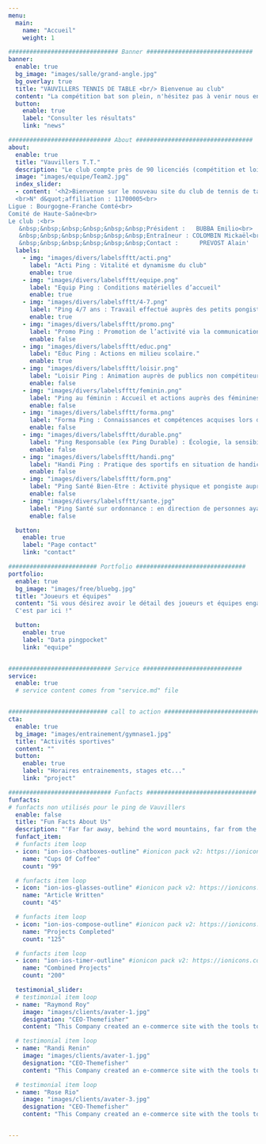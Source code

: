 ```yaml
---
menu:
  main:
    name: "Accueil"
    weight: 1

############################### Banner ##############################
banner:
  enable: true
  bg_image: "images/salle/grand-angle.jpg"
  bg_overlay: true
  title: "VAUVILLERS TENNIS DE TABLE <br/> Bienvenue au club"
  content: "La compétition bat son plein, n'hésitez pas à venir nous encourager !"
  button:
    enable: true
    label: "Consulter les résultats"
    link: "news"

############################# About #################################
about:
  enable: true
  title: "Vauvillers T.T."
  description: "Le club compte près de 90 licenciés (compétition et loisir) et est ouvert à toutes et tous."
  image: "images/equipe/Team2.jpg"
  index_slider:
  - content: '<h2>Bienvenue sur le nouveau site du club de tennis de table de Vauvillers.</h2><h4>Nous faisons peau neuve <i class="ion-happy-outline"></i></h4>
  <br>N° d&quot;affiliation : 11700005​<br>
Ligue : Bourgogne-Franche Comté<br>
Comité de Haute-Saône<br>
Le club :<br>
   &nbsp;&nbsp;&nbsp;&nbsp;&nbsp;&nbsp;Président :   BUBBA Emilio<br>
   &nbsp;&nbsp;&nbsp;&nbsp;&nbsp;&nbsp;Entraîneur : COLOMBIN Mickaël<br>
   &nbsp;&nbsp;&nbsp;&nbsp;&nbsp;&nbsp;Contact :      PREVOST Alain'
  labels:
    - img: "images/divers/labelsfftt/acti.png"
      label: "Acti Ping : Vitalité et dynamisme du club"
      enable: true
    - img: "images/divers/labelsfftt/equipe.png"
      label: "Equip Ping : Conditions matérielles d’accueil"
      enable: true
    - img: "images/divers/labelsfftt/4-7.png"
      label: "Ping 4/7 ans : Travail effectué auprès des petits pongistes."
      enable: true
    - img: "images/divers/labelsfftt/promo.png"
      label: "Promo Ping : Promotion de l’activité via la communication et les organisations."
      enable: false
    - img: "images/divers/labelsfftt/educ.png"
      label: "Educ Ping : Actions en milieu scolaire."
      enable: true
    - img: "images/divers/labelsfftt/loisir.png"
      label: "Loisir Ping : Animation auprès de publics non compétiteurs."
      enable: false
    - img: "images/divers/labelsfftt/feminin.png"
      label: "Ping au féminin : Accueil et actions auprès des féminines"
      enable: false
    - img: "images/divers/labelsfftt/forma.png"
      label: "Forma Ping : Connaissances et compétences acquises lors des formations de dirigeants, d’arbitres et de techniciens."
      enable: false
    - img: "images/divers/labelsfftt/durable.png"
      label: "Ping Responsable (ex Ping Durable) : Écologie, la sensibilisation aux dérives."
      enable: false
    - img: "images/divers/labelsfftt/handi.png"
      label: "Handi Ping : Pratique des sportifs en situation de handicap moteur et/ou mental."
      enable: false
    - img: "images/divers/labelsfftt/form.png"
      label: "Ping Santé Bien-Etre : Activité physique et pongiste auprès de publics en bonne santé."
      enable: false
    - img: "images/divers/labelsfftt/sante.jpg"
      label: "Ping Santé sur ordonnance : en direction de personnes ayant des pathologies lourdes (cancer, Parkinson, Alzheimer)."
      enable: false

  button:
    enable: true
    label: "Page contact"
    link: "contact"

######################### Portfolio ###############################
portfolio:
  enable: true
  bg_image: "images/free/bluebg.jpg"
  title: "Joueurs et équipes"
  content: "Si vous désirez avoir le détail des joueurs et équipes engagés (merci pingpocket!) 
  C'est par ici !"

  button:
    enable: true
    label: "Data pingpocket"
    link: "equipe"


############################# Service ############################
service:
  enable: true
  # service content comes from "service.md" file


############################ call to action ###########################
cta:
  enable: true
  bg_image: "images/entrainement/gymnase1.jpg"
  title: "Activités sportives"
  content: ""
  button:
    enable: true
    label: "Horaires entrainements, stages etc..."
    link: "project"

############################# Funfacts ###############################
funfacts:
# funfacts non utilisés pour le ping de Vauvillers
  enable: false
  title: "Fun Facts About Us"
  description: "'Far far away, behind the word mountains, far from the countries Vokalia and Consonantia, <br> there live the blind texts. Separated they live in Bookmarksgrove right at the coast of the Semantics'"
  funfact_item:
  # funfacts item loop
  - icon: "ion-ios-chatboxes-outline" #ionicon pack v2: https://ionicons.com/v2/
    name: "Cups Of Coffee"
    count: "99"

  # funfacts item loop
  - icon: "ion-ios-glasses-outline" #ionicon pack v2: https://ionicons.com/v2/
    name: "Article Written"
    count: "45"

  # funfacts item loop
  - icon: "ion-ios-compose-outline" #ionicon pack v2: https://ionicons.com/v2/
    name: "Projects Completed"
    count: "125"

  # funfacts item loop
  - icon: "ion-ios-timer-outline" #ionicon pack v2: https://ionicons.com/v2/
    name: "Combined Projects"
    count: "200"

  testimonial_slider:
  # testimonial item loop
  - name: "Raymond Roy"
    image: "images/clients/avater-1.jpg"
    designation: "CEO-Themefisher"
    content: "This Company created an e-commerce site with the tools to make our business a success, with innovative ideas we feel that our site has unique elements that make us stand out from the crowd."

  # testimonial item loop
  - name: "Randi Renin"
    image: "images/clients/avater-1.jpg"
    designation: "CEO-Themefisher"
    content: "This Company created an e-commerce site with the tools to make our business a success, with innovative ideas we feel that our site has unique elements that make us stand out from the crowd."

  # testimonial item loop
  - name: "Rose Rio"
    image: "images/clients/avater-3.jpg"
    designation: "CEO-Themefisher"
    content: "This Company created an e-commerce site with the tools to make our business a success, with innovative ideas we feel that our site has unique elements that make us stand out from the crowd."


---
```

